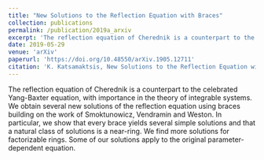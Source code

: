 ```yaml
---
title: "New Solutions to the Reflection Equation with Braces"
collection: publications
permalink: /publication/2019a_arxiv
excerpt: 'The reflection equation of Cherednik is a counterpart to the celebrated Yang-Baxter equation, with importance in the theory of integrable systems. We obtain several new solutions of the reflection equation using braces building on the work of Smoktunowicz, Vendramin and Weston.'
date: 2019-05-29
venue: 'arXiv'
paperurl: 'https://doi.org/10.48550/arXiv.1905.12711'
citation: 'K. Katsamaktsis, New Solutions to the Reflection Equation with Braces, arXiv:1905.12711 (2019)'
---
```


The reflection equation of Cherednik is a counterpart to the celebrated Yang-Baxter equation, with importance in the theory of integrable systems. We obtain several new solutions of the reflection equation using braces building on the work of Smoktunowicz, Vendramin and Weston. In particular, we show that every brace yields several simple solutions and that a natural class of solutions is a near-ring. We find more solutions for factorizable rings. Some of our solutions apply to the original parameter-dependent equation. 